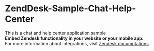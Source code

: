 # ZendDesk-Sample-Chat-Help-Center
This is a chat and help center application sample<br>
<b>Embed Zendesk functionality in your website or your mobile app.</b><br>
For more information about integrations, visit <a href="https://develop.zendesk.com/hc/en-us/categories/360000003487-Zendesk-embeddables">Zendesk documntations</a>

